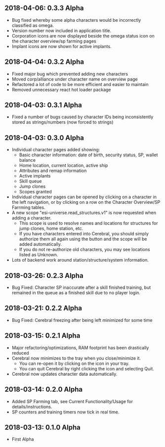 2018-04-06: 0.3.3 Alpha
-------------------------
* Bug fixed whereby some alpha characters would be incorrectly classified as omega.
* Version number now included in application title.
* Corporation icons are now displayed beside the omega status icon on the character overview/sp farming pages
* Implant icons are now shown for active implants.

2018-04-04: 0.3.2 Alpha
-------------------------
* Fixed major bug which prevented adding new characters
* Moved corp/alliance under character name on overview page
* Refactored a lot of code to be more efficient and easier to maintain
* Removed unnecessary react hot loader package

2018-04-03: 0.3.1 Alpha
-------------------------
* Fixed a number of bugs caused by character IDs being inconsistently stored as strings/numbers (now forced to strings)

2018-04-03: 0.3.0 Alpha
-------------------------
* Individual character pages added showing:
    * Basic character information: date of birth, security status, SP, wallet balance
    * Home location, current location, active ship
    * Attributes and remap information
    * Active implants
    * Skill queue
    * Jump clones
    * Scopes granted
* Individual character pages can be opened by clicking on a character in the left navigation, or by clicking on a row on the Character Overview/SP Farrming tables.
* A new scope "esi-universe.read_structures.v1" is now requested when adding a character.
    * This scope is used to resolve names and locations for structures for jump clones, home station, etc.
    * If you have characters entered into Cerebral, you should simply authorize them all again using the button and the scope will be added automatically.
    * If you do not re-authorize old characters, you may see locations listed as Unknown.
* Lots of backend work around station/structure/system information.

2018-03-26: 0.2.3 Alpha
-------------------------
* Bug Fixed: Character SP inaccurate after a skill finished training, but remained in the queue as a finished skill due to no player login.

2018-03-21: 0.2.2 Alpha
-------------------------
* Bug Fixed: Cerebral freezing after being left minimized for some time

2018-03-15: 0.2.1 Alpha
-------------------------
* Major refactoring/optimizations, RAM footprint has been drastically reduced
* Cerebral now minimizes to the tray when you close/minimize it.
    * You can re-open it by clicking on the icon in your tray.
    * You can quit Cerebral by right clicking the icon and selecting Quit.
* Cerebral now updates character data automatically.

2018-03-14: 0.2.0 Alpha
-------------------------
* Added SP Farming tab, see Current Functionality/Usage for details/instructions.
* SP counters and training timers now tick in real time.

2018-03-13: 0.1.0 Alpha
-------------------------
* First Alpha